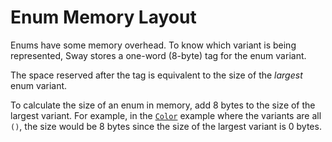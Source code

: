 # Enum Memory Layout

Enums have some memory overhead. To know which variant is being represented, Sway stores a one-word (8-byte) tag for the enum variant.

The space reserved after the tag is equivalent to the size of the _largest_ enum variant.

To calculate the size of an enum in memory, add 8 bytes to the size of the largest variant. For example, in the [`Color`](../../language/built-ins/enums.md) example where the variants are all `()`, the size would be 8 bytes since the size of the largest variant is 0 bytes.

